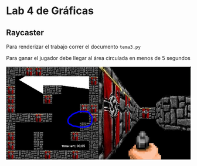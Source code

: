 # Lab 4 de Gráficas
## Raycaster

Para renderizar el trabajo correr el documento ```tema3.py```

Para ganar el jugador debe llegar al área circulada en menos de 5 segundos

![alt text](https://github.com/CamilaGO/Raycaster/blob/main/meta.JPG?raw=true)
